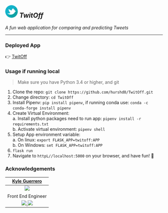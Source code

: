 ## <img src='twitoff/static/img/logo.png' alt='twit off logo' height=40 width=40> *TwitOff*
*A fun web application for comparing and predicting Tweets*

---

### Deployed App

👉 [TwitOff](http://twitoff.com/)

### Usage if running local

> Make sure you have Python 3.4 or higher, and git

1. Clone the repo: `git clone https://github.com/hurshd0/TwitOff.git`
2. Change directory: `cd TwitOff`
3. Install Pipenv: `pip install pipenv`, if running conda use: `conda -c conda-forge install pipenv`
4. Create Virtual Environment:  
    a. Install python packages need to run app: `pipenv install -r requirements.txt`  
    b. Activate virtual environment: `pipenv shell` 
5. Setup App environment variable:  
    a. On linux: `export FLASK_APP=twitoff:APP`  
    b. On Windows: `set FLASK_APP=twitoff:APP`
6. `flask run`
7. Navigate to `httpL//localhost:5000` on your browser, and have fun! 🥳


### Acknowledgements

| [Kyle Guerrero](https://github.com/AceMouty)     |
| :--------------------: |
| <img src="https://avatars0.githubusercontent.com/u/45374681?s=400&v=4" width = "200" />                   |
| Front End Engineer |
| [<img src="https://github.com/favicon.ico" width="20"> ](https://github.com/AceMouty) [ <img src="https://static.licdn.com/sc/h/al2o9zrvru7aqj8e1x2rzsrca" width="20"> ](https://www.linkedin.com/in/kyle-g-a7b7a0b6/)                   |
